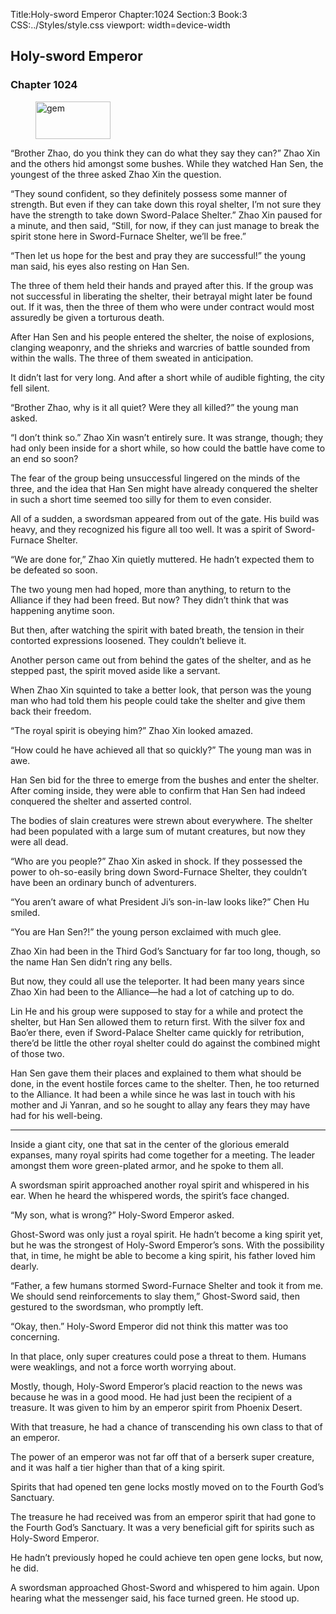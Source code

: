 Title:Holy-sword Emperor 
Chapter:1024 
Section:3 
Book:3 
CSS:../Styles/style.css 
viewport: width=device-width
  
## Holy-sword Emperor
### Chapter 1024 
<figure>
	<img src="../Images/gem.gif" alt="gem" id="gem" width="120" height="60" />
</figure>
  

  
  “Brother Zhao, do you think they can do what they say they can?” Zhao Xin and the others hid amongst some bushes. While they watched Han Sen, the youngest of the three asked Zhao Xin the question.

“They sound confident, so they definitely possess some manner of strength. But even if they can take down this royal shelter, I’m not sure they have the strength to take down Sword-Palace Shelter.” Zhao Xin paused for a minute, and then said, “Still, for now, if they can just manage to break the spirit stone here in Sword-Furnace Shelter, we’ll be free.”

“Then let us hope for the best and pray they are successful!” the young man said, his eyes also resting on Han Sen.

The three of them held their hands and prayed after this. If the group was not successful in liberating the shelter, their betrayal might later be found out. If it was, then the three of them who were under contract would most assuredly be given a torturous death.

After Han Sen and his people entered the shelter, the noise of explosions, clanging weaponry, and the shrieks and warcries of battle sounded from within the walls. The three of them sweated in anticipation.

It didn’t last for very long. And after a short while of audible fighting, the city fell silent.

“Brother Zhao, why is it all quiet? Were they all killed?” the young man asked. 

<!--( )-->

“I don’t think so.” Zhao Xin wasn’t entirely sure. It was strange, though; they had only been inside for a short while, so how could the battle have come to an end so soon?

The fear of the group being unsuccessful lingered on the minds of the three, and the idea that Han Sen might have already conquered the shelter in such a short time seemed too silly for them to even consider.

All of a sudden, a swordsman appeared from out of the gate. His build was heavy, and they recognized his figure all too well. It was a spirit of Sword-Furnace Shelter.

“We are done for,” Zhao Xin quietly muttered. He hadn’t expected them to be defeated so soon.

The two young men had hoped, more than anything, to return to the Alliance if they had been freed. But now? They didn’t think that was happening anytime soon.

But then, after watching the spirit with bated breath, the tension in their contorted expressions loosened. They couldn’t believe it.

Another person came out from behind the gates of the shelter, and as he stepped past, the spirit moved aside like a servant.

When Zhao Xin squinted to take a better look, that person was the young man who had told them his people could take the shelter and give them back their freedom.

“The royal spirit is obeying him?” Zhao Xin looked amazed.

“How could he have achieved all that so quickly?” The young man was in awe.

Han Sen bid for the three to emerge from the bushes and enter the shelter. After coming inside, they were able to confirm that Han Sen had indeed conquered the shelter and asserted control.

The bodies of slain creatures were strewn about everywhere. The shelter had been populated with a large sum of mutant creatures, but now they were all dead.

“Who are you people?” Zhao Xin asked in shock. If they possessed the power to oh-so-easily bring down Sword-Furnace Shelter, they couldn’t have been an ordinary bunch of adventurers.

“You aren’t aware of what President Ji’s son-in-law looks like?” Chen Hu smiled.

“You are Han Sen?!” the young person exclaimed with much glee.

Zhao Xin had been in the Third God’s Sanctuary for far too long, though, so the name Han Sen didn’t ring any bells.

But now, they could all use the teleporter. It had been many years since Zhao Xin had been to the Alliance—he had a lot of catching up to do.

Lin He and his group were supposed to stay for a while and protect the shelter, but Han Sen allowed them to return first. With the silver fox and Bao’er there, even if Sword-Palace Shelter came quickly for retribution, there’d be little the other royal shelter could do against the combined might of those two.

Han Sen gave them their places and explained to them what should be done, in the event hostile forces came to the shelter. Then, he too returned to the Alliance. It had been a while since he was last in touch with his mother and Ji Yanran, and so he sought to allay any fears they may have had for his well-being.

***

Inside a giant city, one that sat in the center of the glorious emerald expanses, many royal spirits had come together for a meeting. The leader amongst them wore green-plated armor, and he spoke to them all.

A swordsman spirit approached another royal spirit and whispered in his ear. When he heard the whispered words, the spirit’s face changed.

“My son, what is wrong?” Holy-Sword Emperor asked.

Ghost-Sword was only just a royal spirit. He hadn’t become a king spirit yet, but he was the strongest of Holy-Sword Emperor’s sons. With the possibility that, in time, he might be able to become a king spirit, his father loved him dearly.

“Father, a few humans stormed Sword-Furnace Shelter and took it from me. We should send reinforcements to slay them,” Ghost-Sword said, then gestured to the swordsman, who promptly left.

“Okay, then.” Holy-Sword Emperor did not think this matter was too concerning.

In that place, only super creatures could pose a threat to them. Humans were weaklings, and not a force worth worrying about.

Mostly, though, Holy-Sword Emperor’s placid reaction to the news was because he was in a good mood. He had just been the recipient of a treasure. It was given to him by an emperor spirit from Phoenix Desert.

With that treasure, he had a chance of transcending his own class to that of an emperor.

The power of an emperor was not far off that of a berserk super creature, and it was half a tier higher than that of a king spirit.

Spirits that had opened ten gene locks mostly moved on to the Fourth God’s Sanctuary.

The treasure he had received was from an emperor spirit that had gone to the Fourth God’s Sanctuary. It was a very beneficial gift for spirits such as Holy-Sword Emperor.

He hadn’t previously hoped he could achieve ten open gene locks, but now, he did.

A swordsman approached Ghost-Sword and whispered to him again. Upon hearing what the messenger said, his face turned green. He stood up.
